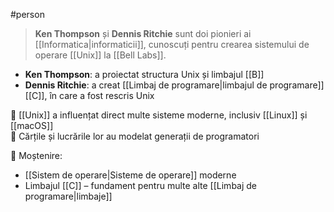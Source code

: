 #person  

> **Ken Thompson** și **Dennis Ritchie** sunt doi pionieri ai [[Informatica|informaticii]], cunoscuți pentru crearea sistemului de operare [[Unix]] la [[Bell Labs]].

- **Ken Thompson**: a proiectat structura Unix și limbajul [[B]]
- **Dennis Ritchie**: a creat [[Limbaj de programare|limbajul de programare]] [[C]], în care a fost rescris Unix

🎯 [[Unix]] a influențat direct multe sisteme moderne, inclusiv [[Linux]] și [[macOS]]  
🧠 Cărțile și lucrările lor au modelat generații de programatori

📌 Moștenire:
- [[Sistem de operare|Sisteme de operare]] moderne
- Limbajul [[C]] – fundament pentru multe alte [[Limbaj de programare|limbaje]]